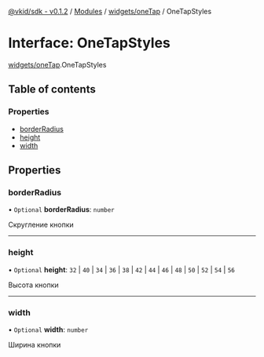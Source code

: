 [@vkid/sdk - v0.1.2](../README.md) / [Modules](../modules.md) / [widgets/oneTap](../modules/widgets_oneTap.md) / OneTapStyles

# Interface: OneTapStyles

[widgets/oneTap](../modules/widgets_oneTap.md).OneTapStyles

## Table of contents

### Properties

- [borderRadius](widgets_oneTap.OneTapStyles.md#borderradius)
- [height](widgets_oneTap.OneTapStyles.md#height)
- [width](widgets_oneTap.OneTapStyles.md#width)

## Properties

### borderRadius

• `Optional` **borderRadius**: `number`

Скругление кнопки

___

### height

• `Optional` **height**: ``32`` \| ``40`` \| ``34`` \| ``36`` \| ``38`` \| ``42`` \| ``44`` \| ``46`` \| ``48`` \| ``50`` \| ``52`` \| ``54`` \| ``56``

Высота кнопки

___

### width

• `Optional` **width**: `number`

Ширина кнопки
